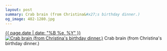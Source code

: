 ```yaml
---
layout: post
summary: Crab brain (from Christina&#x27;s birthday dinner.)
og_image: 482-1280.jpg
---
```


<p>
  <time><a href="/482">{{ page.date | date: "%B %e, %Y" }}</a></time>
  <a href="/482"><img src="{{ site.assets_url }}/482-640.jpg" srcset="{{ site.assets_url }}/482-1280.jpg 1280w, {{ site.assets_url }}/482-960.jpg 960w, {{ site.assets_url }}/482-640.jpg 640w, {{ site.assets_url }}/482-320.jpg 320w" sizes="(min-width: 700px) 50vw, calc(100vw - 2rem)" alt="Crab brain (from Christina&#x27;s birthday dinner.)" /></a>
  <span>Crab brain (from Christina&#x27;s birthday dinner.)</span>
</p>
